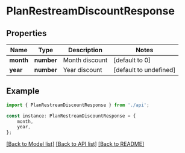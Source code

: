 # PlanRestreamDiscountResponse


## Properties

Name | Type | Description | Notes
------------ | ------------- | ------------- | -------------
**month** | **number** | Month discount | [default to 0]
**year** | **number** | Year discount | [default to undefined]

## Example

```typescript
import { PlanRestreamDiscountResponse } from './api';

const instance: PlanRestreamDiscountResponse = {
    month,
    year,
};
```

[[Back to Model list]](../README.md#documentation-for-models) [[Back to API list]](../README.md#documentation-for-api-endpoints) [[Back to README]](../README.md)
